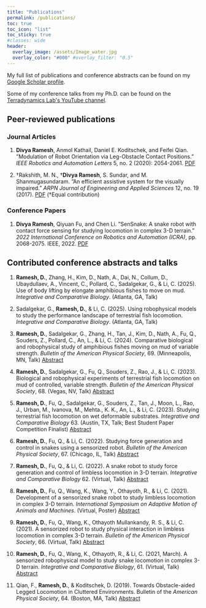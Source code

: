 ```yaml
---
title: "Publications"
permalink: /publications/
toc: true
toc_icon: "list"
toc_sticky: true
#classes: wide
header:
  overlay_image: /assets/Image_water.jpg
  overlay_color: "#000" #overlay_filter: "0.5"
---
```


My full list of publications and conference abstracts can be found on my [Google Scholar profile](https://scholar.google.com/citations?user=sdDxVQoAAAAJ&hl=en).

Some of my conference talks from my Ph.D. can be found on the [Terradynamics Lab's YouTube channel](https://www.youtube.com/@terradynamicslab).

## Peer-reviewed publications

### Journal Articles

1. **Divya Ramesh**, Anmol Kathail, Daniel E. Koditschek, and Feifei Qian. ”Modulation of Robot Orientation via Leg-Obstacle
Contact Positions.” *IEEE Robotics and Automation Letters* 5, no. 2 (2020): 2054-2061. [PDF](https://ieeexplore.ieee.org/stamp/stamp.jsp?tp=&arnumber=8977332)

2. †Rakshith, M. N., †**Divya Ramesh**, S. Sundar, and M. Shanmugasundaram. ”An efficient assistive system for the visually impaired.”
*ARPN Journal of Engineering and Applied Sciences* 12, no. 19 (2017). [PDF](https://www.arpnjournals.org/jeas/research_papers/rp_2017/jeas_1017_6390.pdf) (†Equal contribution)

### Conference Papers

1. **Divya Ramesh**, Qiyuan Fu, and Chen Li. ”SenSnake: A snake robot with contact force sensing for studying locomotion in
complex 3-D terrain.” *2022 International Conference on Robotics and Automation (ICRA)*, pp. 2068-2075. IEEE, 2022. [PDF](https://ieeexplore.ieee.org/stamp/stamp.jsp?tp=&arnumber=9812159)

## Contributed conference abstracts and talks

1. **Ramesh, D.**, Zhang, H., Kim, D., Nath, A., Dai, N., Collum, D., Ubaydullaev, A., Vincent, C., Pollard, C., Sadalgekar, G., & Li,
C. (2025). Use of body lifting by elongate amphibious fishes to move on mud. *Integrative and Comparative Biology*. (Atlanta,
GA, Talk)

2. Sadalgekar, G., **Ramesh, D.**, & Li, C. (2025). Using robophysical models to study the performance landscape of terrestrial fish
locomotion. *Integrative and Comparative Biology*. (Atlanta, GA, Talk)

3. **Ramesh, D.**, Sadalgekar, G., Zhang, H., Tan, J., Kim, D., Nath, A., Fu, Q., Souders, Z., Pollard, C., An, L., & Li, C. (2024).
Comparative biological and robophysical study of amphibious fishes moving on mud of variable strength. *Bulletin of the American
Physical Society*, 69. (Minneapolis, MN, Talk) [Abstract](https://meetings.aps.org/Meeting/MAR24/Session/G38.12)

3. **Ramesh, D.**, Sadalgekar, G., Fu, Q., Souders, Z., Rao, J., & Li, C. (2023). Biological and robophysical experiments of terrestrial
fish locomotion on mud of controlled, variable strength. *Bulletin of the American Physical Society*, 68. (Vegas, NV, Talk) [Abstract](https://meetings.aps.org/Meeting/MAR23/Session/S10.11)

3. **Ramesh, D.**, Fu, Q., Sadalgekar, G., Souders, Z., Tan, J., Moon, L., Rao, J., Urban, M., Ivanova, M., Mehta., K. K., An, L., & Li,
C. (2023). Studying terrestrial fish locomotion on wet deformable substrates. *Integrative and Comparative Biology* 63. (Austin,
TX, Talk; Best Student Paper Competition Finalist) [Abstract](https://www.xcdsystem.com/sicb/program/5X9OIbU/index.cfm?pgid=377&sid=9037&abid=33132)

3. **Ramesh, D.**, Fu, Q., & Li, C. (2022). Studying force generation and control in snakes using a sensorized robot. *Bulletin of the
American Physical Society*, 67. (Chicago, IL, Talk) [Abstract](https://meetings.aps.org/Meeting/MAR22/Session/K03.12)

3. **Ramesh, D.**, Fu, Q., & Li, C. (2022). A snake robot to study force generation and control of limbless locomotion in 3-D terrain.
*Integrative and Comparative Biology* 62. (Virtual, Talk) [Abstract](https://sicb.burkclients.com/meetings/2022/schedule/abstractdetails.php?id=514)

3. **Ramesh, D.**, Fu, Q., Wang, K., Wang, Y., Othayoth, R., & Li, C. (2021). Development of a sensorized snake robot to study
limbless locomotion in complex 3-D terrain. *International Symposium on Adaptive Motion of Animals and Machines*. (Virtual,
Poster) [Abstract](https://web.archive.org/web/20220725212059id_/https:/ir.library.osaka-u.ac.jp/repo/ouka/all/84885/s60b5360e27c7d.pdf)

3. **Ramesh, D.**, Fu, Q., Wang, K., Othayoth Mullankandy, R. S., & Li, C. (2021). A sensorized robot to study physical interaction in
limbless locomotion in complex 3-D terrain. *Bulletin of the American Physical Society*, 66. (Virtual, Talk) [Abstract](https://meetings.aps.org/Meeting/MAR21/Session/R14.6)

3. **Ramesh, D.**, Fu, Q., Wang, K., Othayoth, R., & Li, C. (2021, March). A sensorized robophysical model to study snake locomotion
in complex 3-D terrain. *Integrative and Comparative Biology*, 61. (Virtual, Talk) [Abstract](https://sicb.org/abstracts/a-sensorized-robophysical-model-to-study-snake-locomotion-in-complex-3-d-terrain/)

3. Qian, F., **Ramesh, D.**, & Koditschek, D. (2019). Towards Obstacle-aided Legged Locomotion in Cluttered Environments. Bulletin
of the *American Physical Society*, 64. (Boston, MA, Talk) [Abstract](https://meetings.aps.org/Meeting/MAR19/Session/S64.14)
